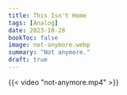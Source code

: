 ```yaml
---
title: This Isn't Home
tags: [Analog]
date: 2023-10-28
bookToc: false
image: not-anymore.webp
summary: "Not anymore."
draft: true
---
```


{{< video "not-anymore.mp4" >}}
